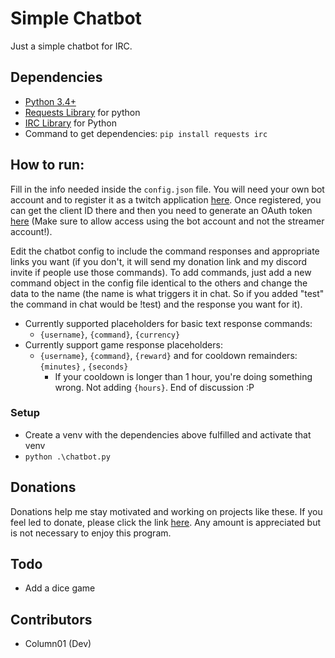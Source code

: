 # Simple Chatbot
Just a simple chatbot for IRC.

## Dependencies
- [Python 3.4+](https://www.python.org/downloads/)
- [Requests Library](https://pypi.org/project/requests/) for python
- [IRC Library](https://pypi.org/project/irc/) for Python
- Command to get dependencies: `pip install requests irc`

## How to run:

Fill in the info needed inside the `config.json` file. You will need your own bot account and to register it as a twitch application [here](https://dev.twitch.tv/console). Once registered, you can get the client ID there and then you need to generate an OAuth token [here](https://twitchapps.com/tmi/) (Make sure to allow access using the bot account and not the streamer account!).

Edit the chatbot config to include the command responses and appropriate links you want (if you don't, it will send my donation link and my discord invite if people use those commands). To add commands, just add a new command object in the config file identical to the others and change the data to the name (the name is what triggers it in chat. So if you added "test" the command in chat would be !test) and the response you want for it).

- Currently supported placeholders for basic text response commands:
	- `{username}`, `{command}`, `{currency}`
- Currently support game response placeholders:
	- `{username}`, `{command}`, `{reward}` and for cooldown remainders: `{minutes}` , `{seconds}`
		- If your cooldown is longer than 1 hour, you're doing something wrong. Not adding `{hours}`. End of discussion :P

### Setup
- Create a venv with the dependencies above fulfilled and activate that venv
- `python .\chatbot.py`

## Donations
Donations help me stay motivated and working on projects like these. If you feel led to donate, please click the link [here](https://www.paypal.me/column01). Any amount is appreciated but is not necessary to enjoy this program.

## Todo
- Add a dice game

## Contributors
- Column01 (Dev)

